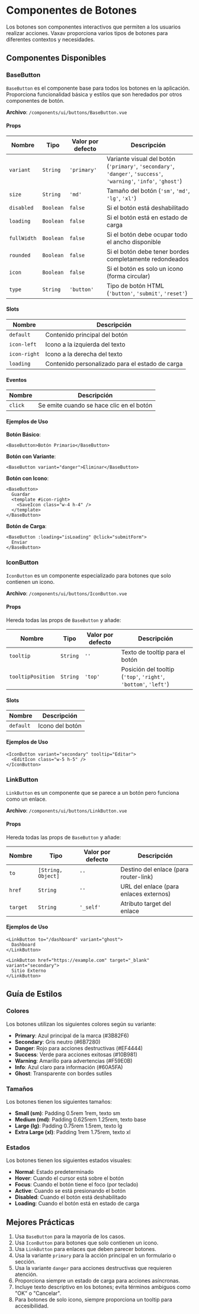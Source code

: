 # Componentes de Botones

Los botones son componentes interactivos que permiten a los usuarios realizar acciones. Vaxav proporciona varios tipos de botones para diferentes contextos y necesidades.

## Componentes Disponibles

### BaseButton

`BaseButton` es el componente base para todos los botones en la aplicación. Proporciona funcionalidad básica y estilos que son heredados por otros componentes de botón.

**Archivo**: `/components/ui/buttons/BaseButton.vue`

#### Props

| Nombre | Tipo | Valor por defecto | Descripción |
|--------|------|------------------|-------------|
| `variant` | `String` | `'primary'` | Variante visual del botón (`'primary'`, `'secondary'`, `'danger'`, `'success'`, `'warning'`, `'info'`, `'ghost'`) |
| `size` | `String` | `'md'` | Tamaño del botón (`'sm'`, `'md'`, `'lg'`, `'xl'`) |
| `disabled` | `Boolean` | `false` | Si el botón está deshabilitado |
| `loading` | `Boolean` | `false` | Si el botón está en estado de carga |
| `fullWidth` | `Boolean` | `false` | Si el botón debe ocupar todo el ancho disponible |
| `rounded` | `Boolean` | `false` | Si el botón debe tener bordes completamente redondeados |
| `icon` | `Boolean` | `false` | Si el botón es solo un icono (forma circular) |
| `type` | `String` | `'button'` | Tipo de botón HTML (`'button'`, `'submit'`, `'reset'`) |

#### Slots

| Nombre | Descripción |
|--------|-------------|
| `default` | Contenido principal del botón |
| `icon-left` | Icono a la izquierda del texto |
| `icon-right` | Icono a la derecha del texto |
| `loading` | Contenido personalizado para el estado de carga |

#### Eventos

| Nombre | Descripción |
|--------|-------------|
| `click` | Se emite cuando se hace clic en el botón |

#### Ejemplos de Uso

**Botón Básico**:
```vue
<BaseButton>Botón Primario</BaseButton>
```

**Botón con Variante**:
```vue
<BaseButton variant="danger">Eliminar</BaseButton>
```

**Botón con Icono**:
```vue
<BaseButton>
  Guardar
  <template #icon-right>
    <SaveIcon class="w-4 h-4" />
  </template>
</BaseButton>
```

**Botón de Carga**:
```vue
<BaseButton :loading="isLoading" @click="submitForm">
  Enviar
</BaseButton>
```

### IconButton

`IconButton` es un componente especializado para botones que solo contienen un icono.

**Archivo**: `/components/ui/buttons/IconButton.vue`

#### Props

Hereda todas las props de `BaseButton` y añade:

| Nombre | Tipo | Valor por defecto | Descripción |
|--------|------|------------------|-------------|
| `tooltip` | `String` | `''` | Texto de tooltip para el botón |
| `tooltipPosition` | `String` | `'top'` | Posición del tooltip (`'top'`, `'right'`, `'bottom'`, `'left'`) |

#### Slots

| Nombre | Descripción |
|--------|-------------|
| `default` | Icono del botón |

#### Ejemplos de Uso

```vue
<IconButton variant="secondary" tooltip="Editar">
  <EditIcon class="w-5 h-5" />
</IconButton>
```

### LinkButton

`LinkButton` es un componente que se parece a un botón pero funciona como un enlace.

**Archivo**: `/components/ui/buttons/LinkButton.vue`

#### Props

Hereda todas las props de `BaseButton` y añade:

| Nombre | Tipo | Valor por defecto | Descripción |
|--------|------|------------------|-------------|
| `to` | `[String, Object]` | `''` | Destino del enlace (para router-link) |
| `href` | `String` | `''` | URL del enlace (para enlaces externos) |
| `target` | `String` | `'_self'` | Atributo target del enlace |

#### Ejemplos de Uso

```vue
<LinkButton to="/dashboard" variant="ghost">
  Dashboard
</LinkButton>

<LinkButton href="https://example.com" target="_blank" variant="secondary">
  Sitio Externo
</LinkButton>
```

## Guía de Estilos

### Colores

Los botones utilizan los siguientes colores según su variante:

- **Primary**: Azul principal de la marca (#3B82F6)
- **Secondary**: Gris neutro (#6B7280)
- **Danger**: Rojo para acciones destructivas (#EF4444)
- **Success**: Verde para acciones exitosas (#10B981)
- **Warning**: Amarillo para advertencias (#F59E0B)
- **Info**: Azul claro para información (#60A5FA)
- **Ghost**: Transparente con bordes sutiles

### Tamaños

Los botones tienen los siguientes tamaños:

- **Small (sm)**: Padding 0.5rem 1rem, texto sm
- **Medium (md)**: Padding 0.625rem 1.25rem, texto base
- **Large (lg)**: Padding 0.75rem 1.5rem, texto lg
- **Extra Large (xl)**: Padding 1rem 1.75rem, texto xl

### Estados

Los botones tienen los siguientes estados visuales:

- **Normal**: Estado predeterminado
- **Hover**: Cuando el cursor está sobre el botón
- **Focus**: Cuando el botón tiene el foco (por teclado)
- **Active**: Cuando se está presionando el botón
- **Disabled**: Cuando el botón está deshabilitado
- **Loading**: Cuando el botón está en estado de carga

## Mejores Prácticas

1. Usa `BaseButton` para la mayoría de los casos.
2. Usa `IconButton` para botones que solo contienen un icono.
3. Usa `LinkButton` para enlaces que deben parecer botones.
4. Usa la variante `primary` para la acción principal en un formulario o sección.
5. Usa la variante `danger` para acciones destructivas que requieren atención.
6. Proporciona siempre un estado de carga para acciones asíncronas.
7. Incluye texto descriptivo en los botones; evita términos ambiguos como "OK" o "Cancelar".
8. Para botones de solo icono, siempre proporciona un tooltip para accesibilidad.
